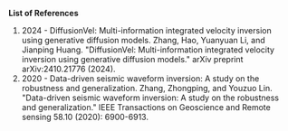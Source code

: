 __List of References__


1. 2024 - DiffusionVel: Multi-information integrated velocity inversion using generative diffusion models.
    Zhang, Hao, Yuanyuan Li, and Jianping Huang. "DiffusionVel: Multi-information integrated velocity inversion using generative diffusion models." arXiv preprint arXiv:2410.21776 (2024).
2. 2020 - Data-driven seismic waveform inversion: A study on the robustness and generalization.
    Zhang, Zhongping, and Youzuo Lin. "Data-driven seismic waveform inversion: A study on the robustness and generalization." IEEE Transactions on Geoscience and Remote sensing 58.10 (2020): 6900-6913.
